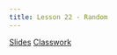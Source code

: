 ```yaml
---
title: Lesson 22 - Random
---
```


[Slides](https://github.com/novillo-cs/apcsa_material/blob/main/lessons/23_java_random.pdf)
[Classwork](https://novillo-cs.github.io/apcsa/classwork/24_cw_random/)
